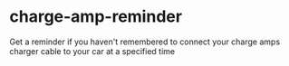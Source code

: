 # charge-amp-reminder
Get a reminder if you haven't remembered to connect your charge amps charger cable to your car at a specified time
